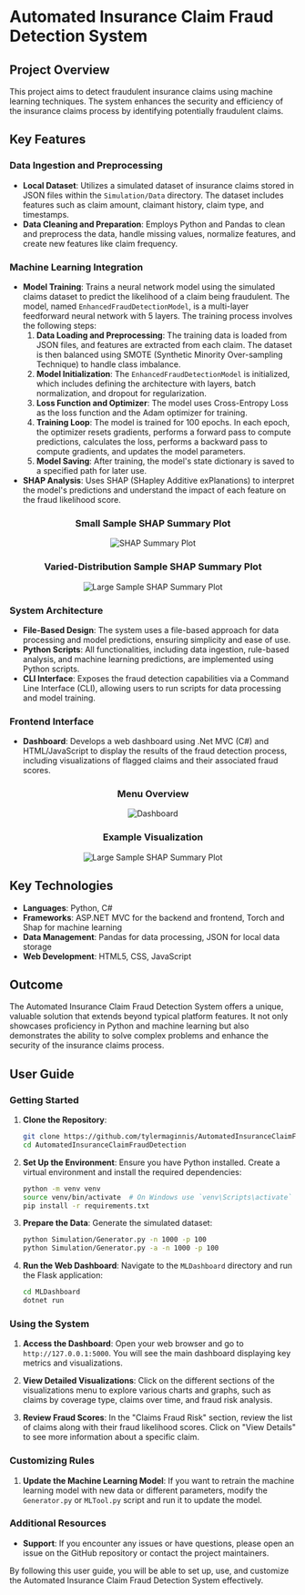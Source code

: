 # Automated Insurance Claim Fraud Detection System

## Project Overview

This project aims to detect fraudulent insurance claims using machine learning techniques. The system enhances the security and efficiency of the insurance claims process by identifying potentially fraudulent claims.

## Key Features

### Data Ingestion and Preprocessing
- **Local Dataset**: Utilizes a simulated dataset of insurance claims stored in JSON files within the `Simulation/Data` directory. The dataset includes features such as claim amount, claimant history, claim type, and timestamps.
- **Data Cleaning and Preparation**: Employs Python and Pandas to clean and preprocess the data, handle missing values, normalize features, and create new features like claim frequency.

### Machine Learning Integration
- **Model Training**: Trains a neural network model using the simulated claims dataset to predict the likelihood of a claim being fraudulent. The model, named `EnhancedFraudDetectionModel`, is a multi-layer feedforward neural network with 5 layers. The training process involves the following steps:
  1. **Data Loading and Preprocessing**: The training data is loaded from JSON files, and features are extracted from each claim. The dataset is then balanced using SMOTE (Synthetic Minority Over-sampling Technique) to handle class imbalance.
  2. **Model Initialization**: The `EnhancedFraudDetectionModel` is initialized, which includes defining the architecture with layers, batch normalization, and dropout for regularization.
  3. **Loss Function and Optimizer**: The model uses Cross-Entropy Loss as the loss function and the Adam optimizer for training.
  4. **Training Loop**: The model is trained for 100 epochs. In each epoch, the optimizer resets gradients, performs a forward pass to compute predictions, calculates the loss, performs a backward pass to compute gradients, and updates the model parameters.
  5. **Model Saving**: After training, the model's state dictionary is saved to a specified path for later use.
- **SHAP Analysis**: Uses SHAP (SHapley Additive exPlanations) to interpret the model's predictions and understand the impact of each feature on the fraud likelihood score.

<div style="text-align: center;">
  <h3>Small Sample SHAP Summary Plot</h3>
  <img src="images/shap_summary_plot.png" alt="SHAP Summary Plot" >    
  <h3>Varied-Distribution Sample SHAP Summary Plot</h3>
  <img src="images/large_sample.png" alt="Large Sample SHAP Summary Plot" >    
</div>

### System Architecture
- **File-Based Design**: The system uses a file-based approach for data processing and model predictions, ensuring simplicity and ease of use.
- **Python Scripts**: All functionalities, including data ingestion, rule-based analysis, and machine learning predictions, are implemented using Python scripts.
- **CLI Interface**: Exposes the fraud detection capabilities via a Command Line Interface (CLI), allowing users to run scripts for data processing and model training.

### Frontend Interface
- **Dashboard**: Develops a web dashboard using .Net MVC (C#) and HTML/JavaScript to display the results of the fraud detection process, including visualizations of flagged claims and their associated fraud scores.


<div style="text-align: center;">
  <h3>Menu Overview</h3>
  <img src="images/Dashboard.png" alt="Dashboard" >     
  <h3>Example Visualization</h3>
  <img src="images/Visual.png" alt="Large Sample SHAP Summary Plot" >    
</div>


## Key Technologies

- **Languages**: Python, C#
- **Frameworks**: ASP.NET MVC for the backend and frontend, Torch and Shap for machine learning
- **Data Management**: Pandas for data processing, JSON for local data storage
- **Web Development**: HTML5, CSS, JavaScript

## Outcome

The Automated Insurance Claim Fraud Detection System offers a unique, valuable solution that extends beyond typical platform features. It not only showcases proficiency in Python and machine learning but also demonstrates the ability to solve complex problems and enhance the security of the insurance claims process.

## User Guide

### Getting Started

1. **Clone the Repository**:
   ```bash
   git clone https://github.com/tylermaginnis/AutomatedInsuranceClaimFraudDetection.git
   cd AutomatedInsuranceClaimFraudDetection
   ```

2. **Set Up the Environment**:
   Ensure you have Python installed. Create a virtual environment and install the required dependencies:
   ```bash
   python -m venv venv
   source venv/bin/activate  # On Windows use `venv\Scripts\activate`
   pip install -r requirements.txt
   ```

3. **Prepare the Data**:
   Generate the simulated dataset:
   ```bash
   python Simulation/Generator.py -n 1000 -p 100
   python Simulation/Generator.py -a -n 1000 -p 100
   ```

4. **Run the Web Dashboard**:
   Navigate to the `MLDashboard` directory and run the Flask application:
   ```bash
   cd MLDashboard
   dotnet run
   ```

### Using the System

1. **Access the Dashboard**:
   Open your web browser and go to `http://127.0.0.1:5000`. You will see the main dashboard displaying key metrics and visualizations.

2. **View Detailed Visualizations**:
   Click on the different sections of the visualizations menu to explore various charts and graphs, such as claims by coverage type, claims over time, and fraud risk analysis.

3. **Review Fraud Scores**:
   In the "Claims Fraud Risk" section, review the list of claims along with their fraud likelihood scores. Click on "View Details" to see more information about a specific claim.

### Customizing Rules

1. **Update the Machine Learning Model**:
   If you want to retrain the machine learning model with new data or different parameters, modify the `Generator.py` or `MLTool.py` script and run it to update the model.

### Additional Resources

- **Support**: If you encounter any issues or have questions, please open an issue on the GitHub repository or contact the project maintainers.

By following this user guide, you will be able to set up, use, and customize the Automated Insurance Claim Fraud Detection System effectively.
